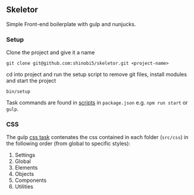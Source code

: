 ## Skeletor
Simple Front-end boilerplate with gulp and nunjucks.

### Setup

Clone the project and give it a name

```
git clone git@github.com:shinobi5/skeletor.git <project-name>
```

cd into project and run the setup script to remove git files, install modules and start the project

```
bin/setup
```

Task commands are found in [scripts](https://github.com/shinobi5/skeletor/blob/master/package.json#L29) in `package.json` e.g. `npm run start` or `gulp`.

### CSS

The gulp [css task](https://github.com/shinobi5/skeletor/blob/master/gulpfile.babel.js#L61) contenates the css contained in each folder (`src/css`) in the following order (from global to specific styles):

1. Settings
2. Global
3. Elements
4. Objects
5. Components
6. Utilities
